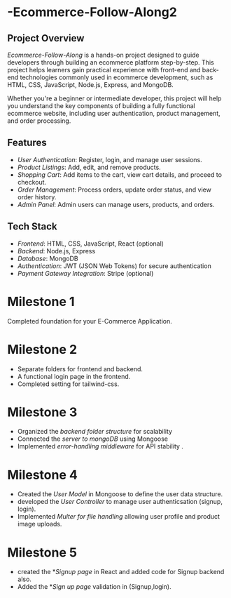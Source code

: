 # -Ecommerce-Follow-Along2

## Project Overview

*Ecommerce-Follow-Along* is a hands-on project designed to guide developers through building an ecommerce platform step-by-step. This project helps learners gain practical experience with front-end and back-end technologies commonly used in ecommerce development, such as HTML, CSS, JavaScript, Node.js, Express, and MongoDB.

Whether you're a beginner or intermediate developer, this project will help you understand the key components of building a fully functional ecommerce website, including user authentication, product management, and order processing.

## Features

- *User Authentication*: Register, login, and manage user sessions.
- *Product Listings*: Add, edit, and remove products.
- *Shopping Cart*: Add items to the cart, view cart details, and proceed to checkout.
- *Order Management*: Process orders, update order status, and view order history.
- *Admin Panel*: Admin users can manage users, products, and orders.

## Tech Stack

- *Frontend*: HTML, CSS, JavaScript, React (optional)
- *Backend*: Node.js, Express
- *Database*: MongoDB
- *Authentication*: JWT (JSON Web Tokens) for secure authentication
- *Payment Gateway Integration*: Stripe (optional)

# Milestone 1

Completed foundation for your E-Commerce Application.

# Milestone 2

* Separate folders for frontend and backend.
* A functional login page in the frontend.
* Completed setting for tailwind-css.

# Milestone 3

* Organized the *backend folder structure* for scalability
* Connected the *server to mongoDB* using Mongoose
* Implemented *error-handling middleware* for API stability .

# Milestone 4

* Created the *User Model* in Mongoose to define the user data structure.
* developed the *User Controller* to manage user authenticsation (signup, login).
* Implemented *Multer for file handling* allowing user profile and product image uploads.

# Milestone 5

* created the **Signup page* in React and added code for Signup backend also.
* Added the **Sign up page* validation in (Signup,login).